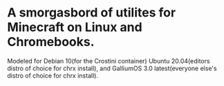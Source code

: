# A smorgasbord of utilites for Minecraft on Linux and Chromebooks.
Modeled for Debian 10(for the Crostini container) Ubuntu 20.04(editors distro of choice for chrx install), and GalliumOS 3.0 latest(everyone else's distro of choice for chrx install).
